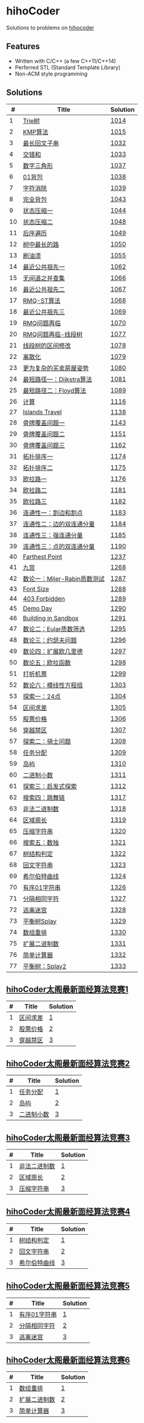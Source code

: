 # hihoCoder

Solutions to problems on [hihocoder](http://hihocoder.com/hiho)

## Features
* Written with C/C++ (a few C++11/C++14)
* Perferred STL (Standard Template Library)
* Non-ACM style programming

## Solutions
| # | Title | Solution |
|---|-------|----------|
|1|[Trie树](http://hihocoder.com/problemset/problem/1014)|[1014](solutions/1014)| 
|2|[KMP算法](http://hihocoder.com/problemset/problem/1015)|[1015](solutions/1015)| 
|3|[最长回文子串](http://hihocoder.com/problemset/problem/1032)|[1032](solutions/1032)| 
|4|[交错和](http://hihocoder.com/problemset/problem/1033)|[1033](solutions/1033)| 
|5|[数字三角形](http://hihocoder.com/problemset/problem/1037)|[1037](solutions/1037)| 
|6|[01背包](http://hihocoder.com/problemset/problem/1038)|[1038](solutions/1038)| 
|7|[字符消除](http://hihocoder.com/problemset/problem/1039)|[1039](solutions/1039)| 
|8|[完全背包](http://hihocoder.com/problemset/problem/1043)|[1043](solutions/1043)| 
|9|[状态压缩一](http://hihocoder.com/problemset/problem/1044)|[1044](solutions/1044)| 
|10|[状态压缩二](http://hihocoder.com/problemset/problem/1048)|[1048](solutions/1048)| 
|11|[后序遍历](http://hihocoder.com/problemset/problem/1049)|[1049](solutions/1049)| 
|12|[树中最长的路](http://hihocoder.com/problemset/problem/1050)|[1050](solutions/1050)| 
|13|[刷油漆](http://hihocoder.com/problemset/problem/1055)|[1055](solutions/1055)| 
|14|[最近公共祖先一](http://hihocoder.com/problemset/problem/1062)|[1062](solutions/1062)| 
|15|[无间道之并查集](http://hihocoder.com/problemset/problem/1066)|[1066](solutions/1066)| 
|16|[最近公共祖先二](http://hihocoder.com/problemset/problem/1067)|[1067](solutions/1067)| 
|17|[RMQ-ST算法](http://hihocoder.com/problemset/problem/1068)|[1068](solutions/1068)| 
|18|[最近公共祖先三](http://hihocoder.com/problemset/problem/1069)|[1069](solutions/1069)| 
|19|[RMQ问题再临](http://hihocoder.com/problemset/problem/1070)|[1070](solutions/1070)| 
|20|[RMQ问题再临-线段树](http://hihocoder.com/problemset/problem/1077)|[1077](solutions/1077)| 
|21|[线段树的区间修改](http://hihocoder.com/problemset/problem/1078)|[1078](solutions/1078)| 
|22|[离散化](http://hihocoder.com/problemset/problem/1079)|[1079](solutions/1079)| 
|23|[更为复杂的买卖房屋姿势](http://hihocoder.com/problemset/problem/1080)|[1080](solutions/1080)| 
|24|[最短路径一：Dijkstra算法](http://hihocoder.com/problemset/problem/1081)|[1081](solutions/1081)| 
|25|[最短路径二：Floyd算法](http://hihocoder.com/problemset/problem/1089)|[1089](solutions/1089)| 
|26|[计算](http://hihocoder.com/problemset/problem/1116)|[1116](solutions/1116)| 
|27|[Islands Travel](http://hihocoder.com/problemset/problem/1138)|[1138](solutions/1138)| 
|28|[骨牌覆盖问题一](http://hihocoder.com/problemset/problem/1143)|[1143](solutions/1143)| 
|29|[骨牌覆盖问题二](http://hihocoder.com/problemset/problem/1151)|[1151](solutions/1151)| 
|30|[骨牌覆盖问题三](http://hihocoder.com/problemset/problem/1162)|[1162](solutions/1162)| 
|31|[拓扑排序一](http://hihocoder.com/problemset/problem/1174)|[1174](solutions/1174)| 
|32|[拓扑排序二](http://hihocoder.com/problemset/problem/1175)|[1175](solutions/1175)| 
|33|[欧拉路一](http://hihocoder.com/problemset/problem/1176)|[1176](solutions/1176)| 
|34|[欧拉路二](http://hihocoder.com/problemset/problem/1181)|[1181](solutions/1181)| 
|35|[欧拉路三](http://hihocoder.com/problemset/problem/1182)|[1182](solutions/1182)| 
|36|[连通性一：割边和割点](http://hihocoder.com/problemset/problem/1183)|[1183](solutions/1183)| 
|37|[连通性二：边的双连通分量](http://hihocoder.com/problemset/problem/1184)|[1184](solutions/1184)| 
|38|[连通性三：强连通分量](http://hihocoder.com/problemset/problem/1185)|[1185](solutions/1185)| 
|39|[连通性三：点的双连通分量](http://hihocoder.com/problemset/problem/1190)|[1190](solutions/1190)| 
|40|[Farthest Point](http://hihocoder.com/problemset/problem/1237)|[1237](solutions/1237)| 
|41|[九宫](http://hihocoder.com/problemset/problem/1268)|[1268](solutions/1268)| 
|42|[数论一：Miler-Rabin质数测试](http://hihocoder.com/problemset/problem/1287)|[1287](solutions/1287)| 
|43|[Font Size](http://hihocoder.com/problemset/problem/1288) |[1288](solutions/1288)| 
|44|[403 Forbidden](http://hihocoder.com/problemset/problem/1289) |[1289](solutions/1289)| 
|45|[Demo Day](http://hihocoder.com/problemset/problem/1290) |[1290](solutions/1290)| 
|46|[Building in Sandbox](http://hihocoder.com/problemset/problem/1291) |[1291](solutions/1291)| 
|47|[数论二：Eular质数筛选](http://hihocoder.com/problemset/problem/1295) |[1295](solutions/1295)| 
|48|[数论三：约瑟夫问题](http://hihocoder.com/problemset/problem/1296) |[1296](solutions/1296)| 
|49|[数论四：扩展欧几里德](http://hihocoder.com/problemset/problem/1297) |[1297](solutions/1297)| 
|50|[数论五：欧拉函数](http://hihocoder.com/problemset/problem/1298) |[1298](solutions/1298)| 
|51|[打折机票](http://hihocoder.com/problemset/problem/1299) |[1299](solutions/1299)| 
|52|[数论六：模线性方程组](http://hihocoder.com/problemset/problem/1303) |[1303](solutions/1303)| 
|53|[探索一：24点](http://hihocoder.com/problemset/problem/1304) |[1304](solutions/1304)| 
|54|[区间求差](http://hihocoder.com/problemset/problem/1305) |[1305](solutions/1305)| 
|55|[股票价格](http://hihocoder.com/problemset/problem/1306) |[1306](solutions/1306)| 
|56|[穿越禁区](http://hihocoder.com/problemset/problem/1307) |[1307](solutions/1307)| 
|57|[探索二：骑士问题](http://hihocoder.com/problemset/problem/1308) |[1308](solutions/1308)| 
|58|[任务分配](http://hihocoder.com/problemset/problem/1309) |[1309](solutions/1309)| 
|59|[岛屿](http://hihocoder.com/problemset/problem/1310) |[1310](solutions/1310)| 
|60|[二进制小数](http://hihocoder.com/problemset/problem/1311) |[1311](solutions/1311)| 
|61|[探索三：启发式探索](http://hihocoder.com/problemset/problem/1312) |[1312](solutions/1312)| 
|62|[搜索四：跳舞链](http://hihocoder.com/problemset/problem/1317) |[1317](solutions/1317)| 
|63|[非法二进制数](http://hihocoder.com/problemset/problem/1318) |[1318](solutions/1318)| 
|64|[区域周长](http://hihocoder.com/problemset/problem/1319) |[1319](solutions/1319)| 
|65|[压缩字符串](http://hihocoder.com/problemset/problem/1320) |[1320](solutions/1320)| 
|66|[搜索五：数独](http://hihocoder.com/problemset/problem/1321) |[1321](solutions/1321)| 
|67|[树结构判定](http://hihocoder.com/problemset/problem/1322) |[1322](solutions/1322)| 
|68|[回文字符串](http://hihocoder.com/problemset/problem/1323) |[1323](solutions/1323)| 
|69|[希尔伯特曲线](http://hihocoder.com/problemset/problem/1324) |[1324](solutions/1324)| 
|70|[有序01字符串](http://hihocoder.com/problemset/problem/1326) |[1326](solutions/1326)| 
|71|[分隔相同字符](http://hihocoder.com/problemset/problem/1327) |[1327](solutions/1327)| 
|72|[逃离迷宫](http://hihocoder.com/problemset/problem/1328) |[1328](solutions/1328)| 
|73|[平衡树Splay](http://hihocoder.com/problemset/problem/1329) |[1329](solutions/1329)| 
|74|[数组重排](http://hihocoder.com/problemset/problem/1330) |[1330](solutions/1330)| 
|75|[扩展二进制数](http://hihocoder.com/problemset/problem/1331) |[1331](solutions/1331)| 
|76|[简单计算器](http://hihocoder.com/problemset/problem/1332) |[1332](solutions/1332)| 
|77|[平衡树：Splay2](http://hihocoder.com/problemset/problem/1333) |[1333](solutions/1333)| 

## [hihoCoder太阁最新面经算法竞赛1](http://hihocoder.com/contest/hihointerview6)
| # | Title | Solution |
|---|-------|----------|
|1|[区间求差](http://hihocoder.com/problemset/problem/1305) |[1](solutions/1305)| 
|2|[股票价格](http://hihocoder.com/problemset/problem/1306) |[2](solutions/1306)| 
|3|[穿越禁区](http://hihocoder.com/problemset/problem/1307) |[3](solutions/1307)| 

## [hihoCoder太阁最新面经算法竞赛2](http://hihocoder.com/contest/hihointerview7)

| # | Title | Solution |
|---|-------|----------|
|1|[任务分配](http://hihocoder.com/problemset/problem/1309) |[1](solutions/1309)| 
|2|[岛屿](http://hihocoder.com/problemset/problem/1310) |[2](solutions/1310)| 
|3|[二进制小数](http://hihocoder.com/problemset/problem/1311) |[3](solutions/1311)| 

## [hihoCoder太阁最新面经算法竞赛3](http://hihocoder.com/contest/hihointerview8)
| # | Title | Solution |
|---|-------|----------|
|1|[非法二进制数](http://hihocoder.com/problemset/problem/1318) |[1](solutions/1318)| 
|2|[区域周长](http://hihocoder.com/problemset/problem/1319) |[2](solutions/1319)| 
|3|[压缩字符串](http://hihocoder.com/problemset/problem/1320) |[3](solutions/1320)| 

## [hihoCoder太阁最新面经算法竞赛4](http://hihocoder.com/contest/hihointerview9)
| # | Title | Solution |
|---|-------|----------|
|1|[树结构判定](http://hihocoder.com/problemset/problem/1322) |[1](solutions/1322)| 
|2|[回文字符串](http://hihocoder.com/problemset/problem/1323) |[2](solutions/1323)| 
|3|[希尔伯特曲线](http://hihocoder.com/problemset/problem/1324) |[3](solutions/1324)| 

## [hihoCoder太阁最新面经算法竞赛5](http://hihocoder.com/contest/hihointerview10)
| # | Title | Solution |
|---|-------|----------|
|1|[有序01字符串](http://hihocoder.com/problemset/problem/1326) |[1](solutions/1326)| 
|2|[分隔相同字符](http://hihocoder.com/problemset/problem/1327) |[2](solutions/1327)| 
|3|[逃离迷宫](http://hihocoder.com/problemset/problem/1328) |[3](solutions/1328)| 

## [hihoCoder太阁最新面经算法竞赛6](http://hihocoder.com/contest/hihointerview11)
| # | Title | Solution |
|---|-------|----------|
|1|[数组重排](http://hihocoder.com/problemset/problem/1330) |[1](solutions/1330)| 
|2|[扩展二进制数](http://hihocoder.com/problemset/problem/1331) |[2](solutions/1331)| 
|3|[简单计算器](http://hihocoder.com/problemset/problem/1332) |[3](solutions/1332)| 

